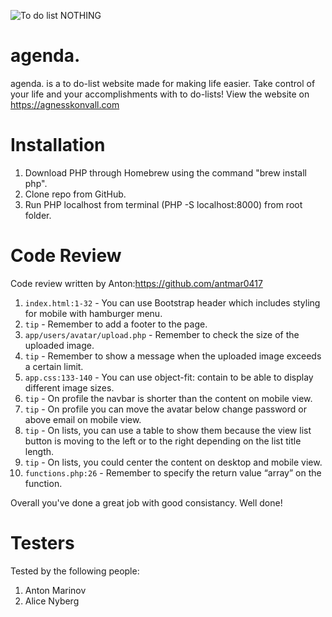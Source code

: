 ![To do list NOTHING](https://media.giphy.com/media/3oKHWtXlzTHeuVewtq/giphy.gif)
# agenda.

agenda. is a to do-list website made for making life easier. Take control of your life and your accomplishments with to do-lists! View the website on https://agnesskonvall.com

# Installation

1. Download PHP through Homebrew using the command "brew install php".
2. Clone repo from GitHub.
3. Run PHP localhost from terminal (PHP -S localhost:8000) from root folder.

# Code Review

Code review written by Anton:https://github.com/antmar0417

1. `index.html:1-32` - You can use Bootstrap header which includes styling for mobile with hamburger menu.
2. `tip` - Remember to add a footer to the page.
3. `app/users/avatar/upload.php` - Remember to check the size of the uploaded image.
4. `tip` - Remember to show a message when the uploaded image exceeds a certain limit.
5. `app.css:133-140` - You can use object-fit: contain to be able to display different image sizes.
6. `tip` - On profile the navbar is shorter than the content on mobile view.
7. `tip` - On profile you can move the avatar below change password or above email on mobile view.
8. `tip` - On lists, you can use a table to show them because the view list button is moving to the left or to the right depending on the list title length.
9. `tip` - On lists, you could center the content on desktop and mobile view.
10. `functions.php:26` - Remember to specify the return value “array” on the function.

Overall you've done a great job with good consistancy. Well done!

# Testers

Tested by the following people:

1. Anton Marinov
2. Alice Nyberg
